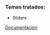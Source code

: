 ### Temas tratados:
- Sliders

[Documentación](https://developer.android.com/reference/kotlin/androidx/compose/material/package-summary#slider)